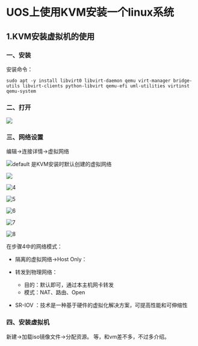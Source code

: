 # UOS上使用KVM安装一个linux系统

## 1.KVM安装虚拟机的使用

### 一、安装

安装命令：

```shell
sudo apt -y install libvirt0 libvirt-daemon qemu virt-manager bridge-utils libvirt-clients python-libvirt qemu-efi uml-utilities virtinst qemu-system
```

### 二、打开

![](./all_picture/UOS上KVM的使用/1.png)

### 三、网络设置

编辑->连接详情->虚拟网络

![](./all_picture/UOS上KVM的使用/2.png)default 是KVM安装时默认创建的虚拟网络

![](./all_picture/UOS上KVM的使用/3.png)

![4](./all_picture/UOS上KVM的使用/4.png)

![5](./all_picture/UOS上KVM的使用/5.png)

![6](./all_picture/UOS上KVM的使用/6.png)

![7](./all_picture/UOS上KVM的使用/7.png)

![8](./all_picture/UOS上KVM的使用/8.png)

在步骤4中的网络模式：

* 隔离的虚拟网络->Host Only：

* 转发到物理网络：
  
  * 目的：默认即可，通过本主机网卡转发
  * 模式：NAT、路由、Open

* SR-IOV ：技术是一种基于硬件的虚拟化解决方案，可提高性能和可伸缩性

### 四、安装虚拟机

新建->加载iso镜像文件->分配资源。 等，和vm差不多，不过多介绍。

# 